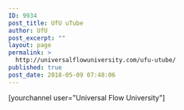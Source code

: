 ```yaml
---
ID: 9934
post_title: UfU uTube
author: UfU
post_excerpt: ""
layout: page
permalink: >
  http://universalflowuniversity.com/ufu-utube/
published: true
post_date: 2018-05-09 07:48:06
---
```

[yourchannel user="Universal Flow University"]
